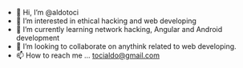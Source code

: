 - 👋 Hi, I’m @aldotoci
- 👀 I’m interested in ethical hacking and web developing
- 🌱 I’m currently learning network hacking, Angular and Android development
- 💞️ I’m looking to collaborate on anythink related to web developing.
- 📫 How to reach me ...
  tocialdo@gmail.com
<!---
aldotoci/aldotoci is a ✨ special ✨ repository because its `README.md` (this file) appears on your GitHub profile.
You can click the Preview link to take a look at your changes.
--->
